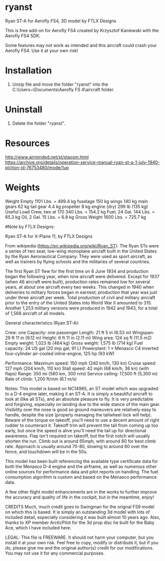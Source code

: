 # ryanst
Ryan ST-A for Aerofly FS4, 3D model by FTLX Designs

This is free add-on for Aerofly FS4 created by Krzysztof Kaniewski with the Aerofly FS4 SDK.

Some features may not work as intended and this aircraft could crash your Aerofly FS4. 
Use it at your own risk!

# Installation

1. Unzip file and move the folder "ryanst" into the C:\Users\~\Documents\Aerofly FS 4\aircraft folder.

# Uninstall

1. Delete the folder "ryanst".

# Resources

 http://www.airminded.net/st/staosm.html
 https://archive.org/details/operation-service-manual-ryan-st-a-1-july-1940-piction-id-76753480/mode/1up

# Weights
  Weight Empty            1101 Lbs. = 499.4 kg
    fuselage					150 kg
	wings						140 kg
	main gears					62	kg
	tail gear					4.4 kg
	propeller					8 kg
	engine (dry)		  299 lb (135 kg)
  Useful Load
    Crew, two at 170      340 Lbs. = 154.2 kg
    Fuel, 24 Gal.         144 Lbs. = 65.3 kg
    Oil, 2 Gal.           15 Lbs. = 6.8 kg
  Gross Weight            1600 Lbs. = 725.7 kg


#Note by FTLX Designs:

Ryan ST-A for X-Plane 11, by FTLX Designs

From wikipedia (https://en.wikipedia.org/wiki/Ryan_ST):
The Ryan STs were a series of two seat, low-wing monoplane aircraft built in the United States by the Ryan Aeronautical Company. They were used as sport aircraft, as well as trainers by flying schools and the militaries of several countries.

The first Ryan ST flew for the first time on 8 June 1934 and production began the following year, when nine aircraft were delivered. Except for 1937 (when 46 aircraft were built), production rates remained low for several years, at about one aircraft every two weeks. This changed in 1940 when deliveries to military forces began in earnest; production that year was just under three aircraft per week. Total production of civil and military aircraft prior to the entry of the United States into World War II amounted to 315. Another 1,253 military versions were produced in 1942 and 1943, for a total of 1,568 aircraft of all models.

General characteristics (Ryan ST-A):

Crew: one
Capacity: one passenger
Length: 21 ft 5 in (6.53 m)
Wingspan: 29 ft 11 in (9.12 m)
Height: 6 ft 11 in (2.11 m)
Wing area: 124 sq ft (11.5 m2)
Empty weight: 1,023 lb (464 kg)
Gross weight: 1,575 lb (714 kg)
Fuel capacity: 24 US gal (20 imp gal; 91 L)
Powerplant: 1 × Menasco C4 inverted four-cylinder air-cooled inline-engine, 125 hp (93 kW)

Performance:
Maximum speed: 150 mph (240 km/h, 130 kn)
Cruise speed: 127 mph (204 km/h, 110 kn)
Stall speed: 42 mph (68 km/h, 36 kn) (with flaps)
Range: 350 mi (560 km, 300 nmi)
Service ceiling: 17,500 ft (5,300 m)
Rate of climb: 1,200 ft/min (6.1 m/s)

Notes:
This model is based on NC14985, an ST model which was upgraded to a D-4 engine later, making it an ST-A. It is simply a beautiful aircraft to look at (like all STs), and an absolute pleasure to fly.  It is very predictable and forgiving, especially on landing due to the wide stance of the main gear.  Visibility over the nose is good so ground maneuvers are relatively easy to handle, despite the size (properly managing the tailwheel lock will help).  Beware of the torque on takeoff, you'll need to use a decent amount of right rudder to counteract it.  Takeoff trim will prevent the tail from coming up too early, but once the speed is alive you'll need the tail up for directional awareness.  Flap isn't required on takeoff, but the first notch will usually shorten the run.  Climb out is around 65mph, with around 80 for best climb rate.  Approach is usually around 70-80, slowing to around 60 over the fence, and touchdown will be in the 50s.

This model has been built referencing the available type certificate data for both the Menasco D-4 engine and the airframe, as well as numerous other online sources for performance data and pilot reports on handling.  The fuel consumption algorithm is custom and based on the Menasco performance data.

A few other flight model enhancements are in the works to further improve the accuracy and quality of life in the cockpit, but in the meantime, enjoy!

CREDITS
Much, much credit goes to Swingman for the orignal FS9 model on which this is based.  It is simply an outstanding 3d model with lots of included detail, especially considering it was built almost 10 years ago.  Also, thanks to XP member ArcticPilot for the 3d prop disc he built for the Baby Ace, which I have included here.

LEGAL:
This file is FREEWARE. It should not harm your computer, but you install it at your own risk. Feel free to copy, modify or distribute it, but if you do, please give me and the original author(s) credit for our modifications. You may not use it for any commercial purposes.